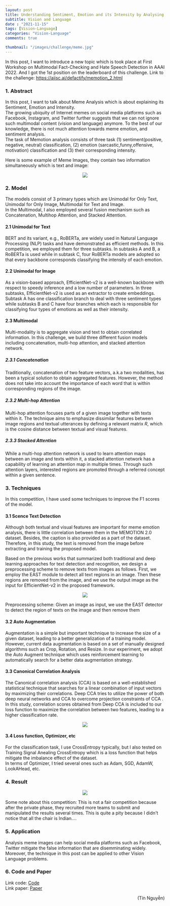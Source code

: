 ```yaml
---
layout: post
title: Understanding Sentiment, Emotion and its Intensity by Analysing Meme Images
subtitle: Vision and Language
date : "2021-11-15"
tags: [Vision-Language]
categories: "Vision-Language"
comments: true

thumbnail: "/images/challenge/meme.jpg"
---
```

In this post, I want to introduce a new topic which is took place at First Workshop on ​Multimodal Fact-Checking and Hate Speech Detection in AAAI 2022. And I got the 1st position on the leaderboard of this challenge. Link to the challenge: https://aiisc.ai/defactify/memotion_2.html

### 1. Abstract
In this post, I want to talk about Meme Analysis which is about explaining its Sentiment, Emotion and Intensity. <br/>
The growing ubiquity of Internet memes on social media platforms such as Facebook, Instagram, and Twitter further suggests that we can not ignore such multimodal content (vision and language) anymore. To the best of our knowledge, there is not much attention towards meme emotion, and sentiment analysis. <br/>
The task of Memotion analysis consists of three task (1) sentiment(positive, negative, neutral) classification, (2) emotion (sarcastic,funny,offensive, motivation) classification and (3) their corresponding intensity. <br/>

Here is some example of Meme Images, they contain two information simultaneously which is text and image: <br/>

<p align="center">
  <img src="/images/challenge/meme_example.png">
</p>

### 2. Model
The models consist of 3 primary types which are Unimodal for Only Text, Unimodal for Only Image, Multimodal for Text and Image.<br/>
In the Multimodal, I also employed several fusion mechanism such as Concatenation, Multihop Attention, and Stacked Attention. <br/>
#### 2.1 Unimodal for Text
BERT and its variant, e.g., RoBERTa, are widely used in Natural Language Processing (NLP) tasks and have demonstrated as efficient methods. In this competition, we employed them for three subtasks. In subtasks A and B, a RoBERTa is used while in subtask C, four RoBERTa models are adopted so that every backbone corresponds classifying the intensity of each emotion.

#### 2.2 Unimodal for Image
As a vision-based approach, EfficientNet-v2 is a well-known backbone with respect to speedy inference and a low number of parameters. In three subtasks, EfficientNet-v2 is used as an extractor to create embeddings. Subtask A has one classification branch to deal with three sentiment types while subtasks B and C have four branches which each is responsible for classifying four types of emotions as well as their intensity.

#### 2.3 Multimodal
Multi-modality is to aggregate vision and text to obtain correlated information. In this challenge, we build three different fusion models including concatenation, multi-hop attention, and stacked attention network.
##### 2.3.1 Concatenation
Traditionally, concatenation of two feature vectors, a.k.a two modalities, has been a typical solution to obtain aggregated features. However, the method does not take into account the importance of each word that is within corresponding regions of the image. 

##### 2.3.2 Multi-hop Attention
Multi-hop attention focuses parts of a given image together with texts within it. The technique aims to emphasize dissimilar features between image regions and textual utterances by defining a relevant matrix $R$, which is the cosine distance between textual and visual features. 

##### 2.3.3 Stacked Attention
While a multi-hop attention network is used to learn attention maps between an image and texts within it, a stacked attention network has a capability of learning an attention map in multiple times. Through such attention layers, interested regions are promoted through a referred concept within a given sentence. 

### 3. Techniques
In this competition, I have used some techniques to improve the F1 scores of the model.

#### 3.1 Scence Text Detection
Although both textual and visual features are important for meme emotion analysis, there is little correlation between them in the MEMOTION 2.0 dataset. Besides, the caption is also provided as a part of the dataset. Therefore, in this study, the text is removed from the image before extracting and training the proposed model.

Based on the previous works that summarized both traditional and deep learning approaches for text detection and recognition, we design a preprocessing scheme to remove texts from images as follows. First, we employ the EAST module to detect all text regions in an image. Then these regions are removed from the image, and we use the output image as the input for EfficientNet-v2 in the proposed framework.

<p align="center">
  <img src="/images/challenge/meme_preproc.png">
</p>
Preprocessing scheme: Given an image as input, we use the EAST detector to detect the region of texts on the image and then remove them

#### 3.2 Auto Augmentation 
Augmentation is a simple but important technique to increase the size of a given dataset, leading to a better generalization of a training model. However, current data augmentation is based on a set of manually designed algorithms such as Crop, Rotation, and Resize. In our experiment, we adopt the Auto Augment technique which uses reinforcement learning to automatically search for a better data augmentation strategy.

#### 3.3 Canonical Correlation Analysis
The Canonical correlation analysis (CCA) is based on a well-established statistical technique that searches for a linear combination of input vectors by maximizing their correlations. Deep CCA tries to utilize the power of both deep neural networks and CCA to overcome projection constraints of CCA . In this study, correlation scores obtained from Deep CCA is included to our loss function to maximize the correlation between two features, leading to a higher classification rate.

<p align="center">
  <img src="/images/challenge/cca.png">
</p>

#### 3.4 Loss function, Optimizer, etc
For the classification task, I use CrossEntropy typically, but I also tested on Training Signal Anealing CrossEntropy which is a loss function that helps mitigate the imbalance effect of the dataset. <br/>
In terms of Optimizer, I tried several ones such as Adam, SGD, AdamW, LookAHead, etc.

### 4. Result
<p align="center">
  <img src="/images/challenge/meme_result.png">
</p>
Some note about this competition: This is not a fair competition because after the private phase, they recruited more teams to submit and manipulated the results several times. This is quite a pity because I didn't notice that all the chair is Indian....

### 5. Application
Analysis meme images can help social media platforms such as Facebook, Twitter mitigate the false information that are disemminating widely.<br/>
Moreover, the technique in this post can be applied to other Vision Language problems.

### 6. Code and Paper
Link code: [Code](https://github.com/ngthanhtin/Memotion2_AAAI_WS_2022) <br/>
Link paper: [Paper](https://ceur-ws.org/Vol-3199/paper12.pdf)

<div style="text-align: right"> (Tín Nguyễn) </div>